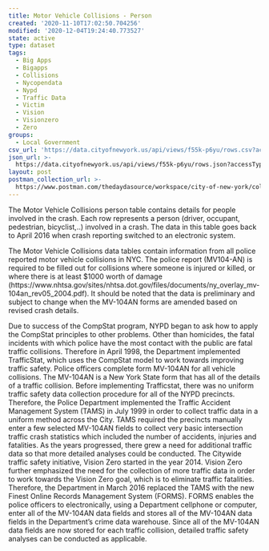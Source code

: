 ```yaml
---
title: Motor Vehicle Collisions - Person
created: '2020-11-10T17:02:50.704256'
modified: '2020-12-04T19:24:40.773527'
state: active
type: dataset
tags:
  - Big Apps
  - Bigapps
  - Collisions
  - Nycopendata
  - Nypd
  - Traffic Data
  - Victim
  - Vision
  - Visionzero
  - Zero
groups:
  - Local Government
csv_url: 'https://data.cityofnewyork.us/api/views/f55k-p6yu/rows.csv?accessType=DOWNLOAD'
json_url: >-
  https://data.cityofnewyork.us/api/views/f55k-p6yu/rows.json?accessType=DOWNLOAD
layout: post
postman_collection_url: >-
  https://www.postman.com/thedaydasource/workspace/city-of-new-york/collection/15909983-4532b331-daf1-43e4-9d12-4581c6ee98d0
---
```

The Motor Vehicle Collisions person table contains details for people involved in the crash. Each row represents a person (driver, occupant, pedestrian, bicyclist,..) involved in a crash. The data in this table goes back to April 2016 when crash reporting switched to an electronic system.
</p>
The Motor Vehicle Collisions data tables contain information from all police reported motor vehicle collisions in NYC. The police report (MV104-AN) is required to be filled out for collisions where someone is injured or killed, or where there is at least $1000 worth of damage (https://www.nhtsa.gov/sites/nhtsa.dot.gov/files/documents/ny_overlay_mv-104an_rev05_2004.pdf).  It should be noted that the data is preliminary and subject to change when the MV-104AN forms are amended based on revised crash details.
</p>
Due to success of the CompStat program, NYPD began to ask how to apply the CompStat principles  to other problems.  Other than homicides, the fatal incidents with which police have the most contact with the public are fatal traffic collisions.  Therefore in April 1998, the Department implemented TrafficStat, which uses the CompStat model to work towards improving traffic safety.  Police officers complete form MV-104AN  for all vehicle collisions.  The MV-104AN is a New York State form that has all of the details of a traffic collision.  Before implementing Trafficstat, there was no uniform traffic safety data collection procedure for all of the NYPD precincts.  Therefore, the Police Department implemented the Traffic Accident Management System (TAMS) in July 1999 in order to collect traffic data in a uniform method across the City.  TAMS required the precincts manually enter a few selected MV-104AN fields to collect very basic intersection traffic crash statistics which included the number of accidents, injuries and fatalities. As the years progressed, there grew a need for additional traffic data so that more detailed analyses could be conducted. The Citywide traffic safety initiative, Vision Zero started in the year 2014.  Vision Zero further emphasized the need for the collection of more traffic data in order to work towards the Vision Zero goal, which is to eliminate traffic fatalities.  Therefore, the Department in March 2016 replaced the TAMS with the new Finest Online Records Management System (FORMS).  FORMS enables the police officers to electronically, using a Department cellphone or computer, enter all of the MV-104AN data fields and stores all of the MV-104AN data fields in the Department’s crime data warehouse.  Since all of the MV-104AN data fields are now stored for each traffic collision, detailed traffic safety analyses can be conducted as applicable.
